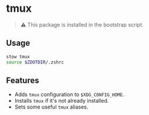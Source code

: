 # tmux

> ⚠️ This package is installed in the bootstrap script.

## Usage

```sh
stow tmux 
source $ZDOTDIR/.zshrc
```

## Features

- Adds `tmux` configuration to `$XDG_CONFIG_HOME`.
- Installs `tmux` if it's not already installed.
- Sets some useful `tmux` aliases.
